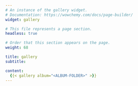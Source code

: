 ```yaml
---
# An instance of the gallery widget.
# Documentation: https://wowchemy.com/docs/page-builder/
widget: gallery

# This file represents a page section.
headless: true

# Order that this section appears on the page.
weight: 68

title: gallery
subtitle:

content: 
  {{< gallery album="<ALBUM-FOLDER>" >}}
---
```

